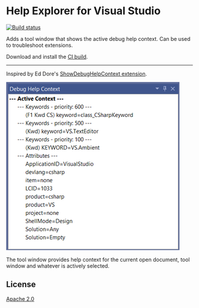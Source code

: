 # Help Explorer for Visual Studio

[![Build status](https://ci.appveyor.com/api/projects/status/vaf18jchkwoqfo8k?svg=true)](https://ci.appveyor.com/project/madskristensen/showhelpcontext)

Adds a tool window that shows the active debug help context. Can be used to troubleshoot extensions. 

Download and install the [CI build](https://www.vsixgallery.com/extension/ShowHelpContext.8ddc4ea8-5de7-49ac-947d-4c50ff2854a1/).

----------------------------------------------

Inspired by Ed Dore's [ShowDebugHelpContext extension](https://github.com/EdDore/VSXArcana/tree/master/ShowDebugHelpContext).

![Screenshot](art/screenshot.png)

The tool window provides help context for the current open document, tool window and whatever is actively selected.

## License
[Apache 2.0](LICENSE)